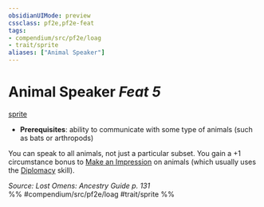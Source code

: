 ```yaml
---
obsidianUIMode: preview
cssclass: pf2e,pf2e-feat
tags:
- compendium/src/pf2e/loag
- trait/sprite
aliases: ["Animal Speaker"]
---
```

# Animal Speaker  *Feat 5*  
[sprite](../../Rules/traits/sprite-b1.md)  

- **Prerequisites**: ability to communicate with some type of animals (such as bats or arthropods)

You can speak to all animals, not just a particular subset. You gain a +1 circumstance bonus to [Make an Impression](../../Rules/actions/make-an-impression.md) on animals (which usually uses the [Diplomacy](../skills.md#Diplomacy) skill).

*Source: Lost Omens: Ancestry Guide p. 131*  
%% #compendium/src/pf2e/loag #trait/sprite %%
